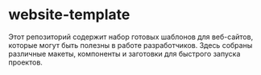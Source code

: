 # website-template
Этот репозиторий содержит набор готовых шаблонов для веб-сайтов, которые могут быть полезны в работе разработчиков. Здесь собраны различные макеты, компоненты и заготовки для быстрого запуска проектов.

